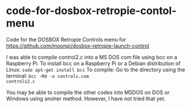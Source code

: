 # code-for-dosbox-retropie-contol-menu
Code for the DOSBOX Retropie Controls menu for https://github.com/moonpi/dosbox-retropie-launch-control

I was able to compile control2.c into a MS DOS com file using bcc on a Raspberry Pi.
To install bcc on a Raspberry Pi or a Debian distribution of Linux: 
<code>sudo apt-get install bcc</code>
To compile: 
Go to the directory using the terminal:
<code>bcc -Md -o controls.com controls2.c</code>

You may be able to compile the other codes into MSDOS on DOS or Windows using anoher method. However, I have not tried that yet.
